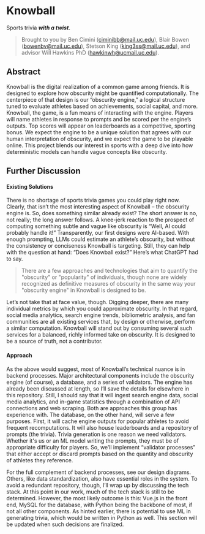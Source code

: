 # Knowball

Sports trivia ***with a twist***.

> Brought to you by Ben Cimini (ciminibb@mail.uc.edu), Blair Bowen (bowenbv@mail.uc.edu), Stetson King (king3ss@mail.uc.edu),
> and advisor Will Hawkins PhD (hawkinwh@ucmail.uc.edu).

## Abstract

Knowball is the digital realization of a common game among friends. It is designed to explore how obscurity might be quantified
computationally. The centerpiece of that design is our “obscurity engine,” a logical structure tuned to evaluate athletes based
on achievements, social capital, and more. Knowball, the game, is a fun means of interacting with the engine. Players will name
athletes in response to prompts and be scored per the engine’s outputs. Top scores will appear on leaderboards as a competitive,
sporting bonus. We expect the engine to be a unique solution that agrees with our human interpretation of obscurity, and we expect
the game to be playable online. This project blends our interest in sports with a deep dive into how deterministic models can
handle vague concepts like obscurity.

## Further Discussion

#### Existing Solutions

There is no shortage of sports trivia games you could play right now. Clearly, that isn’t the most interesting aspect of Knowball –
the obscurity engine is. So, does something similar already exist? The short answer is no, not really; the long answer follows. A
knee-jerk reaction to the prospect of computing something subtle and vague like obscurity is “Well, AI could probably handle it!”
Transparently, our first designs were AI-based. With enough prompting, LLMs could estimate an athlete’s obscurity, but without the
consistency or conciseness Knowball is targeting. Still, they can help with the question at hand: “Does Knowball exist?” Here’s what
ChatGPT had to say.

> There are a few approaches and technologies that aim to quantify the "obscurity" or "popularity" of individuals, though none are
> widely recognized as definitive measures of obscurity in the same way your "obscurity engine" in Knowball is designed to be.

Let’s not take that at face value, though. Digging deeper, there are many individual metrics by which you could approximate obscurity.
In that regard, social media analytics, search engine trends, bibliometric analysis, and fan communities are all existing services that,
by design or otherwise, perform a similar computation. Knowball will stand out by consuming several such services for a balanced, richly
informed take on obscurity. It is designed to be a source of truth, not a contributor.

#### Approach

As the above would suggest, most of Knowball’s technical nuance is in backend processes. Major architectural components include the
obscurity engine (of course), a database, and a series of validators. The engine has already been discussed at length, so I’ll save the
details for elsewhere in this repository. Still, I should say that it will ingest search engine data, social media analytics, and in-game
statistics through a combination of API connections and web scraping. Both are approaches this group has experience with. The database,
on the other hand, will serve a few purposes. First, it will cache engine outputs for popular athletes to avoid frequent recomputations.
It will also house leaderboards and a repository of prompts (the trivia). Trivia generation is one reason we need validators. Whether it's
us or an ML model writing the prompts, they must be of appropriate difficulty for players. So, we’ll implement “validator processes” that
either accept or discard prompts based on the quantity and obscurity of athletes they reference.

For the full complement of backend processes, see our design diagrams. Others, like data standardization, also have essential roles in the
system. To avoid a redundant repository, though, I’ll wrap up by discussing the tech stack. At this point in our work, much of the tech stack
is still to be determined. However, the most likely outcome is this: Vue.js in the front end, MySQL for the database, with Python being the
backbone of most, if not all other components. As hinted earlier, there is potential to use ML in generating trivia, which would be written in
Python as well. This section will be updated when such decisions are finalized.
